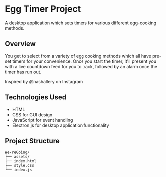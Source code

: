 # Egg Timer Project

A desktop application which sets timers for various different egg-cooking methods.


## Overview

You get to select from a variety of egg cooking methods which all have pre-set timers for your convenience. Once you start the timer, it'll present you with a live countdown feed for you to track, followed by an alarm once the timer has run out.

Inspired by @nashallery on Instagram


## Technologies Used

- HTML
- CSS for GUI design
- JavaScript for event handling
- Electron.js for desktop application functionality


## Project Structure

```
We-reGoing/
├── assets/
├── index.html
├── style.css
└── index.js
```
